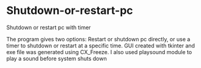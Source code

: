 # Shutdown-or-restart-pc
Shutdown or restart pc with timer

The program gives two options: Restart or shutdown pc directly, or use a timer to shutdown or restart at a specific time. GUI created with
tkinter and exe file was generated using CX_Freeze. I also used playsound module to play a sound before system shuts down

